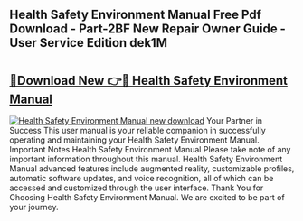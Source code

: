 ## Health Safety Environment Manual Free Pdf Download - Part-2BF New Repair Owner Guide - User Service Edition dek1M

# <h2><a href="http://bc20880.oget.top/?id=Health+Safety+Environment+Manual">🔗Download New 👉🔴 Health Safety Environment Manual</a></h2>

[![Health Safety Environment Manual new download](https://i.imgur.com/5g1atiW.png)](http://bc20880.oget.top/?id=Health+Safety+Environment+Manual)
Your Partner in Success This user manual is your reliable companion in successfully operating and maintaining your Health Safety Environment Manual. Important Notes Health Safety Environment Manual Please take note of any important information throughout this manual. Health Safety Environment Manual advanced features include augmented reality, customizable profiles, automatic software updates, and voice recognition, all of which can be accessed and customized through the user interface. Thank You for Choosing Health Safety Environment Manual. We are excited to be part of your journey.
